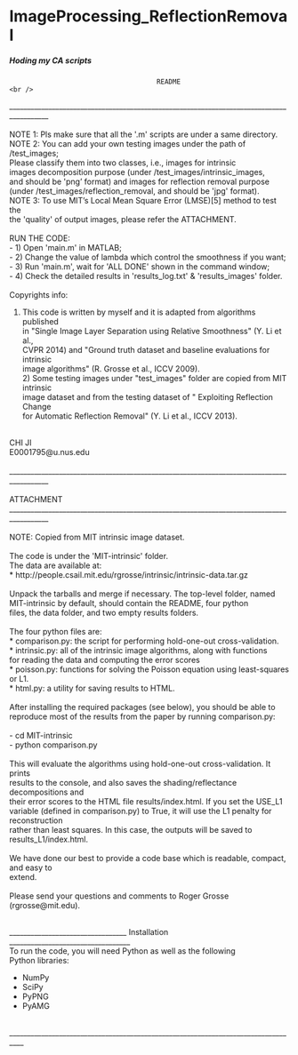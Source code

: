 # ImageProcessing_ReflectionRemoval
##### Hoding my CA scripts

                                         README                                        <br />
_________________________________________________________________________________________<br />
                                                                                       <br />
	NOTE 1: Pls make sure that all the '.m' scripts are under a same directory.          <br />
	NOTE 2: You can add your own testing images under the path of /test_images;          <br />
              Please classify them into two classes, i.e., images for intrinsic        <br />
              images decomposition purpose (under /test_images/intrinsic_images,      <br />
              and should be 'png’ format) and images for reflection removal purpose     <br />
              (under /test_images/reflection_removal, and should be 'jpg' format).    <br />
	NOTE 3:  To use MIT’s Local Mean Square Error (LMSE)[5] method to test the          <br />
              the 'quality' of output images, please refer the ATTACHMENT.              <br />
                                                                                          <br />
	RUN THE CODE:                                                                           <br />
	- 1) Open 'main.m' in MATLAB;                                                                 <br />
	- 2) Change the value of lambda which control the smoothness if you want; <br />
	- 3) Run 'main.m', wait for 'ALL DONE' shown in the command window;<br />
	- 4) Check the detailed results in 'results_log.txt' & 'results_images' folder.<br />
<br />
  Copyrights info:<br />
  1) This code is written by myself and it is adapted from algorithms published<br />
   	   in "Single Image Layer Separation using Relative Smoothness" (Y. Li et al.,<br />
   	   CVPR 2014) and "Ground truth dataset and baseline evaluations for intrinsic<br />
   	   image algorithms" (R. Grosse et al., ICCV 2009).<br />
	2) Some testing images under "test_images" folder are copied from MIT intrinsic <br />
   	   image dataset and from the testing dataset of " Exploiting Reflection Change <br />
   	   for Automatic Reflection Removal" (Y. Li et al., ICCV 2013).<br />
<br />
                                                                              CHI JI<br />
                                                                  E0001795@u.nus.edu<br />
<br />
_________________________________________________________________________________________<br />
<br />
                                      ATTACHMENT<br />
_________________________________________________________________________________________<br />
<br />
NOTE: Copied from MIT intrinsic image dataset.<br />
<br />
The code is under the 'MIT-intrinsic' folder.<br />
The data are available at: <br />
* http://people.csail.mit.edu/rgrosse/intrinsic/intrinsic-data.tar.gz<br />
<br />
Unpack the tarballs and merge if necessary. The top-level folder, named<br />
MIT-intrinsic by default, should contain the README, four python<br />
files, the data folder, and two empty results folders.<br />
<br />
The four python files are:<br />
* comparison.py: the script for performing hold-one-out cross-validation.<br />
* intrinsic.py: all of the intrinsic image algorithms, along with functions<br />
        for reading the data and computing the error scores<br />
* poisson.py: functions for solving the Poisson equation using least-squares or L1.<br />
* html.py: a utility for saving results to HTML.<br />
<br />
After installing the required packages (see below), you should be able to<br />
reproduce most of the results from the paper by running comparison.py:<br />
<br />
- cd MIT-intrinsic<br />
- python comparison.py<br />
<br />
This will evaluate the algorithms using hold-one-out cross-validation. It prints<br />
results to the console, and also saves the shading/reflectance decompositions and<br />
their error scores to the HTML file results/index.html. If you set the USE_L1<br />
variable (defined in comparison.py) to True, it will use the L1 penalty for reconstruction<br />
rather than least squares. In this case, the outputs will be saved to results_L1/index.html.<br />
<br />
We have done our best to provide a code base which is readable, compact, and easy to<br />
extend.<br />
<br />
Please send your questions and comments to Roger Grosse (rgrosse@mit.edu).<br />
<br />

_________________________________ Installation __________________________________<br />
To run the code, you will need Python as well as the following<br />
Python libraries:<br />
- NumPy<br />
- SciPy<br />
- PyPNG<br />
- PyAMG<br />
<br />
__________________________________________________________________________________<br />
<br />
